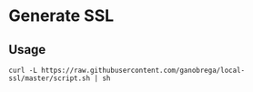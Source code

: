 # Generate SSL

## Usage
`curl -L https://raw.githubusercontent.com/ganobrega/local-ssl/master/script.sh | sh`
